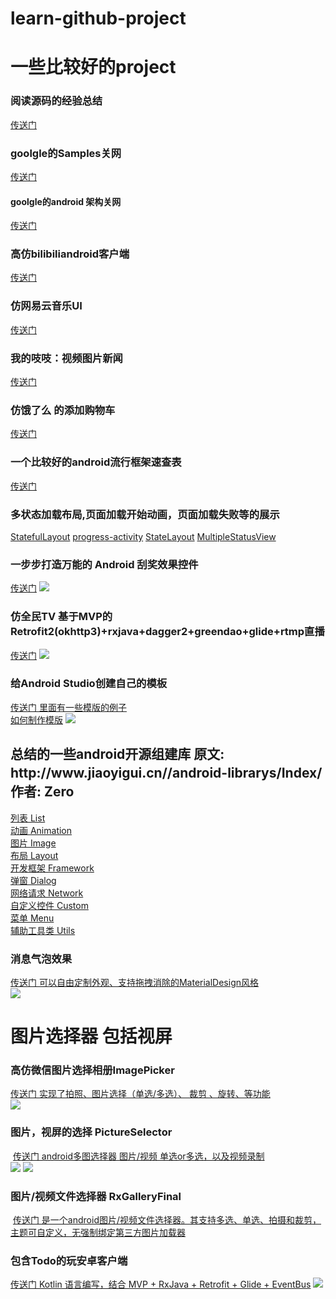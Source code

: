 # learn-github-project

<h1>一些比较好的project </h1>
<h3>阅读源码的经验总结</h3>
<a href="http://www.jianshu.com/p/be86e5678252">传送门</a>
<h3>goolgle的Samples关网 </h3>
<a href="https://github.com/googlesamples?page=1"> 传送门</a>
<h4>goolgle的android 架构关网 </h4>
<a href="https://github.com/googlesamples/android-architecture"> 传送门</a>
<h3>高仿bilibiliandroid客户端</h3>
<a href="https://github.com/HotBitmapGG/bilibili-android-client">传送门</a>
<h3>仿网易云音乐UI</h3>
<a href="https://github.com/youlookwhat/CloudReader">传送门</a>

<h3>我的吱吱：视频图片新闻</h3>
<a href="https://github.com/LuoboDcom/ZZShow">传送门</a>

<h3>仿饿了么 的添加购物车</h3>
<a href="https://github.com/mcxtzhang/AnimShopButton">传送门</a>

<h3>一个比较好的android流行框架速查表</h3>
<a href="http://www.ctolib.com/cheatsheets-Android-ch.html">传送门</a>

<h3>多状态加载布局,页面加载开始动画，页面加载失败等的展示</h3>
  <a href="https://github.com/gturedi/StatefulLayout">StatefulLayout</a>
  <a href="https://github.com/vlonjatg/progress-activity">progress-activity</a>
  <a href="https://github.com/lufficc/StateLayout">StateLayout</a>
  <a href="https://github.com/qyxxjd/MultipleStatusView">MultipleStatusView</a>
  
  
  
<h3>一步步打造万能的 Android 刮奖效果控件</h3>
<a href="https://www.diycode.cc/topics/287">传送门</a>
<img src="https://diycode.b0.upaiyun.com/photo/2016/227a46ac5c83c6fca1f8e423e5788c6b.gif"/>

<h3>仿全民TV  基于MVP的Retrofit2(okhttp3)+rxjava+dagger2+greendao+glide+rtmp直播</h3>
<a href="https://github.com/a371166028/likequanmintv">传送门</a>
<img src="https://camo.githubusercontent.com/d6aee7389ceecc64132eda7f31cfc97a18c1a0ce/687474703a2f2f696d672e626c6f672e6373646e2e6e65742f3230313631323031303935303130393739"/>

<h3>给Android Studio创建自己的模板 </h3>
<a href="https://github.com/a371166028/android-studio-template">传送门 里面有一些模版的例子</a></br>
<a href="https://www.jianshu.com/p/c76facb61d69">如何制作模版</a>
<img src="https://camo.githubusercontent.com/237f0a1fbbf370efcbaff804f0b5fb8b7253ee49/687474703a2f2f696d672e626c6f672e6373646e2e6e65742f3230313631313038313830323435303933"/>

<h2>总结的一些android开源组建库 原文: http://www.jiaoyigui.cn//android-librarys/Index/　　作者: Zero</h2>
<a href="http://www.jiaoyigui.cn/android-librarys/List/">列表 List </a></br>
<a href="http://www.jiaoyigui.cn/android-librarys/Animation/">动画 Animation</a></br>
<a href="http://www.jiaoyigui.cn/android-librarys/Image/">图片 Image</a></br>
<a href="http://www.jiaoyigui.cn/android-librarys/Layout/">布局 Layout</a></br>
<a href="http://www.jiaoyigui.cn/android-librarys/Framework/">开发框架 Framework</a></br>
<a href="http://www.jiaoyigui.cn/android-librarys/Dialog/">弹窗 Dialog</a></br>
<a href="http://www.jiaoyigui.cn/android-librarys/Network/">网络请求 Network</a></br>
<a href="http://www.jiaoyigui.cn/android-librarys/Custom/">自定义控件 Custom</a></br>
<a href="http://www.jiaoyigui.cn/android-librarys/Menu/">菜单 Menu</a></br>
<a href="http://www.jiaoyigui.cn/android-librarys/Utils/">辅助工具类 Utils</a></br>

<h3>消息气泡效果</h3>
<a href="https://github.com/qstumn/BadgeView">传送门  可以自由定制外观、支持拖拽消除的MaterialDesign风格</a></br>
<img src="https://github.com/qstumn/BadgeView/raw/master/demo_gif.gif?raw=true"/></br>
<h1>图片选择器 包括视屏</h1>
  <h3>高仿微信图片选择相册ImagePicker</h3>
  <a href="https://github.com/jeasonlzy/ImagePicker">传送门  实现了拍照、图片选择（单选/多选）、 裁剪 、旋转、等功能</a></br>
  <img src="http://7xss53.com2.z0.glb.clouddn.com/imagepicker/demo2.gif"/></br>
  
  <h3>图片，视屏的选择 PictureSelector</h3>
  <a href="https://github.com/LuckSiege/PictureSelector">传送门  android多图选择器 图片/视频 单选or多选，以及视频录制</a></br>
  <img src="https://github.com/LuckSiege/PictureSelector/raw/master/image/2.jpg"/>
  <img src="https://github.com/LuckSiege/PictureSelector/raw/master/image/8.jpg"/>
  
  <h3>图片/视频文件选择器 RxGalleryFinal</h3>
  <a href="https://github.com/FinalTeam/RxGalleryFinal">传送门 是一个android图片/视频文件选择器。其支持多选、单选、拍摄和裁剪，主题可自定义，无强制绑定第三方图片加载器</a></br>

<h3>包含Todo的玩安卓客户端</h3>
<a href="https://github.com/iceCola7/WanAndroid">传送门 Kotlin 语言编写，结合 MVP + RxJava + Retrofit + Glide + EventBus</a>
<img src="https://github.com/iceCola7/WanAndroid/raw/master/art/01.png"/>
